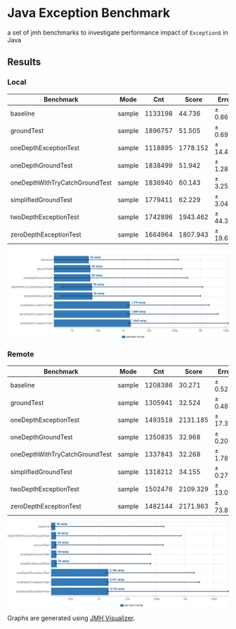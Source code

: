 # Java Exception Benchmark

a set of jmh benchmarks
to investigate performance impact of
`Exception`s in Java 

## Results

### Local

| Benchmark                      | Mode   | Cnt     | Score    | Error    | Units |
| ------------------------------ | ------ | ------- | -------- | -------- | ----- |
| baseline                       | sample | 1133198 | 44.736   | ±  0.863 | ns/op |
| groundTest                     | sample | 1896757 | 51.505   | ±  0.693 | ns/op |
| oneDepthExceptionTest          | sample | 1118895 | 1778.152 | ± 14.438 | ns/op |
| oneDepthGroundTest             | sample | 1838499 | 51.942   | ±  1.285 | ns/op |
| oneDepthWithTryCatchGroundTest | sample | 1836940 | 60.143   | ±  3.258 | ns/op |
| simplifiedGroundTest           | sample | 1779411 | 62.229   | ±  3.044 | ns/op |
| twoDepthExceptionTest          | sample | 1742896 | 1943.462 | ± 44.310 | ns/op |
| zeroDepthExceptionTest         | sample | 1664964 | 1807.943 | ± 19.644 | ns/op |

![benchmarks](local.png)

### Remote

| Benchmark                      | Mode   | Cnt     | Score    | Error    | Units |
| ------------------------------ | ------ | ------- | -------- | -------- | ----- |
| baseline                       | sample | 1208386 | 30.271   | ±  0.520 | ns/op |
| groundTest                     | sample | 1305941 | 32.524   | ±  0.480 | ns/op |
| oneDepthExceptionTest          | sample | 1493518 | 2131.185 | ± 17.366 | ns/op |
| oneDepthGroundTest             | sample | 1350835 | 32.968   | ±  0.207 | ns/op |
| oneDepthWithTryCatchGroundTest | sample | 1337843 | 32.268   | ±  1.782 | ns/op |
| simplifiedGroundTest           | sample | 1318212 | 34.155   | ±  0.275 | ns/op |
| twoDepthExceptionTest          | sample | 1502476 | 2109.329 | ± 13.050 | ns/op |
| zeroDepthExceptionTest         | sample | 1482144 | 2171.963 | ± 73.848 | ns/op |

![benchmarks](remote.png)

Graphs are generated using [JMH Visualizer](https://jmh.morethan.io/).

